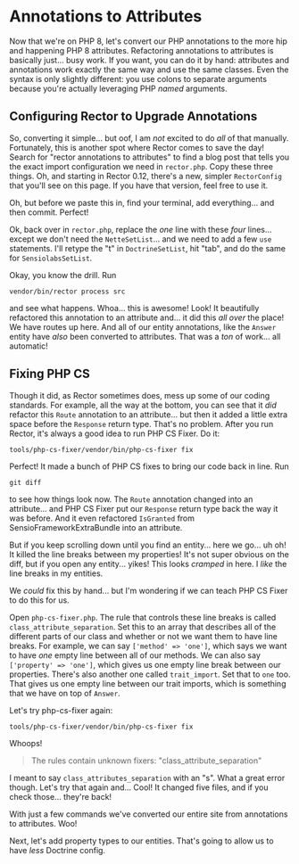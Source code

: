 # Annotations to Attributes

Now that we're on PHP 8, let's convert our PHP annotations to the more hip and
happening PHP 8 attributes. Refactoring annotations to attributes is basically just...
busy work. If you want, you can do it by hand: attributes and annotations work exactly
the same way and use the same classes. Even the syntax is only slightly different:
you use colons to separate arguments because you're actually leveraging PHP *named*
arguments.

## Configuring Rector to Upgrade Annotations

So, converting it simple... but oof, I am *not* excited to do *all* of that manually.
Fortunately, this is another spot where Rector comes to save the day! Search for
"rector annotations to attributes" to find a blog post that tells you the exact
import configuration we need in `rector.php`. Copy these three things. Oh, and
starting in Rector 0.12, there's a new, simpler `RectorConfig` that you'll see
on this page. If you have that version, feel free to use it.

Oh, but before we paste this in, find your terminal, add everything... and then
commit. Perfect!

Ok, back over in `rector.php`, replace the *one* line with these *four* lines...
except we don't need the `NetteSetList`... and we need to add a few `use` statements.
I'll retype the "t" in `DoctrineSetList`, hit "tab", and do the same for
`SensiolabsSetList`.

Okay, you know the drill. Run

```terminal
vendor/bin/rector process src
```

and see what happens. Whoa... this is awesome! Look! It beautifully refactored this
annotation to an attribute and... it did this *all over* the place! We have routes
up here. And all of our entity annotations, like the `Answer` entity have *also*
been converted to attributes. That was a *ton* of work... all automatic!

## Fixing PHP CS

Though it did, as Rector sometimes does, mess up some of our coding standards. For
example, all the way at the bottom, you can see that it *did* refactor this `Route`
annotation to an attribute... but then it added a little extra space before the
`Response` return type. That's no problem. After you run Rector, it's always a
good idea to run PHP CS Fixer. Do it:

```terminal
tools/php-cs-fixer/vendor/bin/php-cs-fixer fix
```

Perfect! It made a bunch of PHP CS fixes to bring our code back in line. Run

```terminal
git diff
```

to see how things look now. The `Route` annotation changed into an attribute... and
PHP CS Fixer put our `Response` return type back the way it was before. And it
even refactored `IsGranted` from SensioFrameworkExtraBundle into an attribute.

But if you keep scrolling down until you find an entity... here we go... uh oh!
It killed the line breaks between my properties! It's not super obvious on the diff,
but if you open any entity... yikes! This looks *cramped* in here. I *like* the
line breaks in my entities.

We *could* fix this by hand... but I'm wondering if we can teach PHP CS Fixer to
do this for us.

Open `php-cs-fixer.php`. The rule that controls these line breaks is called
`class_attribute_separation`. Set this to an array that describes all of the different
parts of our class and whether or not we want them to have line breaks. For example,
we can say `['method' => 'one']`, which says we want to have *one* empty line between
all of our methods. We can also say `['property' => 'one']`, which gives us one empty
line break between our properties. There's also another one called `trait_import`.
Set that to `one` too. That gives us one empty line between our trait imports, which
is something that we have on top of `Answer`.

Let's try php-cs-fixer again:

```terminal-silent
tools/php-cs-fixer/vendor/bin/php-cs-fixer fix
```

Whoops!

> The rules contain unknown fixers: "class_attribute_separation"

I meant to say `class_attributes_separation` with an "s". What a great error though.
Let's try that again and... Cool! It changed five files, and if you check those...
they're back!

With just a few commands we've converted our entire site from annotations to
attributes. Woo!

Next, let's add property types to our entities. That's going to allow us to have
*less* Doctrine config.
